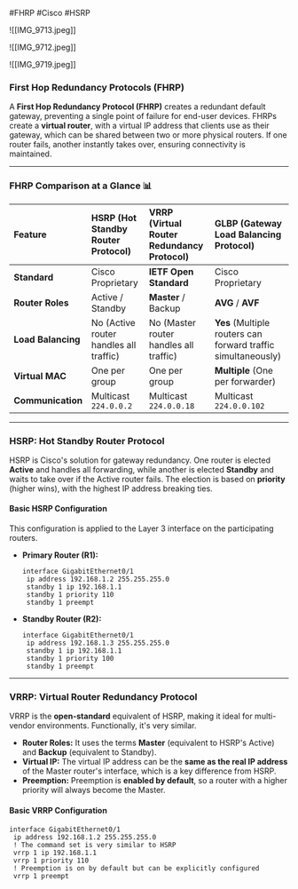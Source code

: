 #FHRP #Cisco #HSRP 

![[IMG_9713.jpeg]]

![[IMG_9712.jpeg]]

![[IMG_9719.jpeg]]
###  First Hop Redundancy Protocols (FHRP)

A **First Hop Redundancy Protocol (FHRP)** creates a redundant default gateway, preventing a single point of failure for end-user devices. FHRPs create a **virtual router**, with a virtual IP address that clients use as their gateway, which can be shared between two or more physical routers. If one router fails, another instantly takes over, ensuring connectivity is maintained.

---

### FHRP Comparison at a Glance 📊

| Feature | HSRP (Hot Standby Router Protocol) | VRRP (Virtual Router Redundancy Protocol) | GLBP (Gateway Load Balancing Protocol) |
| :--- | :--- | :--- | :--- |
| **Standard** | Cisco Proprietary | **IETF Open Standard** | Cisco Proprietary |
| **Router Roles** | Active / Standby | **Master** / Backup | **AVG** / **AVF** |
| **Load Balancing** | No (Active router handles all traffic) | No (Master router handles all traffic) | **Yes** (Multiple routers can forward traffic simultaneously) |
| **Virtual MAC** | One per group | One per group | **Multiple** (One per forwarder) |
| **Communication**| Multicast `224.0.0.2` | Multicast `224.0.0.18` | Multicast `224.0.0.102` |

---

### HSRP: Hot Standby Router Protocol

HSRP is Cisco's solution for gateway redundancy. One router is elected **Active** and handles all forwarding, while another is elected **Standby** and waits to take over if the Active router fails. The election is based on **priority** (higher wins), with the highest IP address breaking ties.

#### **Basic HSRP Configuration**
This configuration is applied to the Layer 3 interface on the participating routers.

* **Primary Router (R1):**
    ```cisco
    interface GigabitEthernet0/1
     ip address 192.168.1.2 255.255.255.0
     standby 1 ip 192.168.1.1
     standby 1 priority 110
     standby 1 preempt
    ```
* **Standby Router (R2):**
    ```cisco
    interface GigabitEthernet0/1
     ip address 192.168.1.3 255.255.255.0
     standby 1 ip 192.168.1.1
     standby 1 priority 100
     standby 1 preempt
    ```

---

### VRRP: Virtual Router Redundancy Protocol

VRRP is the **open-standard** equivalent of HSRP, making it ideal for multi-vendor environments. Functionally, it's very similar.

* **Router Roles:** It uses the terms **Master** (equivalent to HSRP's Active) and **Backup** (equivalent to Standby).
* **Virtual IP:** The virtual IP address can be the **same as the real IP address** of the Master router's interface, which is a key difference from HSRP.
* **Preemption:** Preemption is **enabled by default**, so a router with a higher priority will always become the Master.

#### **Basic VRRP Configuration**

```cisco
interface GigabitEthernet0/1
 ip address 192.168.1.2 255.255.255.0
 ! The command set is very similar to HSRP
 vrrp 1 ip 192.168.1.1
 vrrp 1 priority 110
 ! Preemption is on by default but can be explicitly configured
 vrrp 1 preempt
